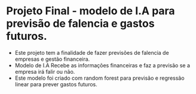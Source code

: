 # Projeto Final - modelo de I.A para previsão de falencia e gastos futuros.
- Este projeto tem a finalidade de fazer previsões de falencia de empresas e gestão financeira.
- Modelo de I.A Recebe as informações financeiras e faz a previsão se a empresa irá falir ou não.
- Este modelo foi criado com random forest para previsão e regressão linear para prever gastos futuros.

